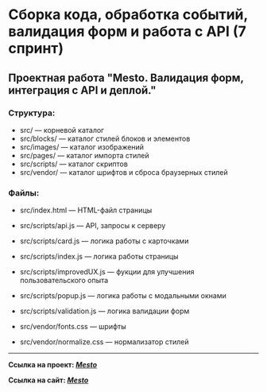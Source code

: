 # Сборка кода, обработка событий, валидация форм и работа с API (7 спринт)
## Проектная работа "Mesto. Валидация форм, интеграция с API и деплой."

### Структура:
- src/                      — корневой каталог
- src/blocks/               — каталог стилей блоков и элементов
- src/images/               — каталог изображений
- src/pages/                — каталог импорта стилей
- src/scripts/              — каталог скриптов
- src/vendor/               — каталог шрифтов и сброса браузерных стилей

### Файлы:
- src/index.html            — HTML-файл страницы
- src/scripts/api.js        — API, запросы к серверу
- src/scripts/card.js       — логика работы с карточками
- src/scripts/index.js      — логика работы страницы
- src/scripts/improvedUX.js — фукции для улучшения пользовательского опыта
- src/scripts/popup.js      — логика работы с модальными окнами
- src/scripts/validation.js — логика валидации форм

- src/vendor/fonts.css      — шрифты
- src/vendor/normalize.css  — нормализатор стилей

____
**Ссылка на проект: _[Mesto](https://github.com/alexandr-rodionov/mesto-project-ff.git)_**

**Ссылка на сайт: _[Mesto](https://alexandr-rodionov.github.io/mesto-project-ff/)_**